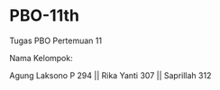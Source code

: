 # PBO-11th

Tugas PBO Pertemuan 11

Nama Kelompok:

Agung Laksono P 294
|| Rika Yanti 307
|| Saprillah 312
